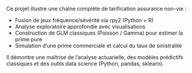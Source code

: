 Ce projet illustre une chaîne complète de tarification assurance non-vie :
- Fusion de jeux fréquence/sévérité via rpy2 (Python + R)
- Analyse exploratoire approfondie avec visualisations
- Construction de GLM classiques (Poisson / Gamma) pour estimer la prime pure
- Simulation d’une prime commerciale et calcul du taux de sinistralité

Il démontre une maîtrise de l’analyse actuarielle, des modèles prédictifs classiques et des outils data science (Python, pandas, sklearn).
